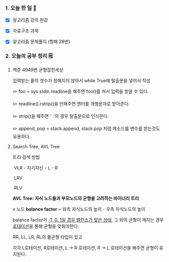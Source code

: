 <!-- 20210621 월 day 15 완결 -->
<!--  
여러줄 받을 때 .rstrip()
-->
### 1. 오늘 한 일 📅

- [x] 알고리즘 강의 완강
- [x] 자료구조 과제
- [x] 알고리즘 문제풀이 (항해 28번)



### 2. 오늘의 공부 정리 🗒️

1. 백준 4949번 균형잡힌세상

   입력받는 줄의 갯수가 정해지지 않아서 while True에 탈출문을 넣어서 작성

   ✏️ foo = sys.stdin.readline을 해주면 foo()를 쳐서 입력을 받을 수 있다.

   ✏️ readline().rstrip()을 안해주면 엔터를 개행문자로 받아준다.

   ✏️ strip()을 해주면 ' .'의 경우 탈출문으로 인식한다.

   ✏️ append, pop = stack.append, stack.pop 처럼 메소드를 변수를 받는것도 유용하다.

   

2. Search Tree, AVL Tree

   트리 검색 방법

   ​	VLR - 자기자신 - L - R

   ​    LRV   

   ​	RLV

   **AVL Tree: 자식 노드들과 부모노드의 균형을 고려하는 바이너리 트리**

   x 노드 **balance factor** = 좌측 자식노드의 높이 - 우측 자식노드의 높이

   balance factor가 <u>-1, 0, 1일 경우 밸런스가 맞은 상태</u>, 그 외의 균형이 깨지는 경우 <u>로테이션</u>을 통해 균형을 맞춰야한다.

   RR, LL, LR, RL의 불균형 타입이 있고 

   각각 L로테이션, R로테이션, L -> R 로테이션, R -> L 로테이션을 해주면 균형이 유지된다.